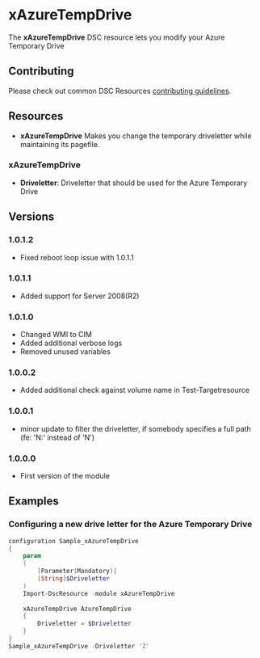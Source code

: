 # xAzureTempDrive

The **xAzureTempDrive** DSC resource lets you modify your Azure Temporary Drive

## Contributing
Please check out common DSC Resources [contributing guidelines](https://github.com/PowerShell/DscResource.Kit/blob/master/CONTRIBUTING.md).

## Resources

* **xAzureTempDrive** Makes you change the temporary driveletter while maintaining its pagefile.

### xAzureTempDrive

* **Driveletter**: Driveletter that should be used for the Azure Temporary Drive

## Versions

### 1.0.1.2

* Fixed reboot loop issue with 1.0.1.1

### 1.0.1.1

* Added support for Server 2008(R2)

### 1.0.1.0

* Changed WMI to CIM
* Added additional verbose logs
* Removed unused variables

### 1.0.0.2

* Added additional check against volume name in Test-Targetresource

### 1.0.0.1

* minor update to filter the driveletter, if somebody specifies a full path (fe: 'N:\' instead of 'N')

### 1.0.0.0

* First version of the module

## Examples

### Configuring a new drive letter for the Azure Temporary Drive

```powershell
configuration Sample_xAzureTempDrive
{
    param
    (
        [Parameter(Mandatory)]
        [String]$Driveletter
    )
    Import-DscResource -module xAzureTempDrive
    
	xAzureTempDrive AzureTempDrive
    {
        Driveletter = $Driveletter
    }
}
Sample_xAzureTempDrive -Driveletter 'Z'
```
